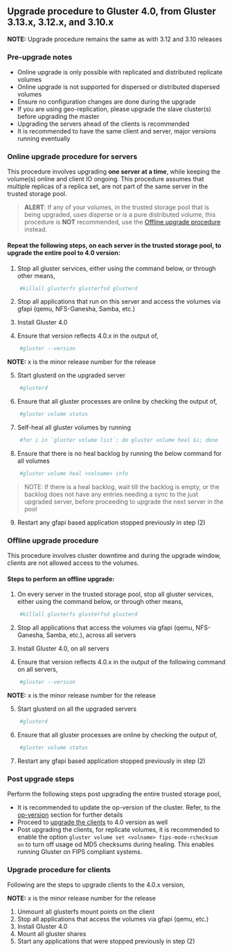 ## Upgrade procedure to Gluster 4.0, from Gluster 3.13.x, 3.12.x, and 3.10.x

**NOTE:** Upgrade procedure remains the same as with 3.12 and 3.10 releases

### Pre-upgrade notes
- Online upgrade is only possible with replicated and distributed replicate volumes
- Online upgrade is not supported for dispersed or distributed dispersed volumes
- Ensure no configuration changes are done during the upgrade
- If you are using geo-replication, please upgrade the slave cluster(s) before upgrading the master
- Upgrading the servers ahead of the clients is recommended
- It is recommended to have the same client and server, major versions running eventually

### Online upgrade procedure for servers
This procedure involves upgrading **one server at a time**, while keeping the volume(s) online and client IO ongoing. This procedure assumes that multiple replicas of a replica set, are not part of the same server in the trusted storage pool.

> **ALERT**: If any of your volumes, in the trusted storage pool that is being upgraded, uses disperse or is a pure distributed volume, this procedure is **NOT** recommended, use the [Offline upgrade procedure](#offline-upgrade-procedure) instead.

#### Repeat the following steps, on each server in the trusted storage pool, to upgrade the entire pool to 4.0 version:
1. Stop all gluster services, either using the command below, or through other means,
```sh
    #killall glusterfs glusterfsd glusterd
```

2. Stop all applications that run on this server and access the volumes via gfapi (qemu, NFS-Ganesha, Samba, etc.)

3. Install Gluster 4.0

4. Ensure that version reflects 4.0.x in the output of,
```sh
    #gluster --version
```

**NOTE:** x is the minor release number for the release

5. Start glusterd on the upgraded server
```sh
    #glusterd
```

6. Ensure that all gluster processes are online by checking the output of,
```sh
    #gluster volume status
```

7. Self-heal all gluster volumes by running
```sh
    #for i in `gluster volume list`; do gluster volume heal $i; done
```

8. Ensure that there is no heal backlog by running the below command for all volumes
```sh
    #gluster volume heal <volname> info
```
> NOTE: If there is a heal backlog, wait till the backlog is empty, or the backlog does not have any entries needing a sync to the just upgraded server, before proceeding to upgrade the next server in the pool

9. Restart any gfapi based application stopped previously in step (2)

### Offline upgrade procedure
This procedure involves cluster downtime and during the upgrade window, clients are not allowed access to the volumes.

#### Steps to perform an offline upgrade:
1. On every server in the trusted storage pool, stop all gluster services, either using the command below, or through other means,

```sh
    #killall glusterfs glusterfsd glusterd
```
2. Stop all applications that access the volumes via gfapi (qemu, NFS-Ganesha, Samba, etc.), across all servers

3. Install Gluster 4.0, on all servers

4. Ensure that version reflects 4.0.x in the output of the following command on all servers,
```sh
    #gluster --version
```

**NOTE:** x is the minor release number for the release

5. Start glusterd on all the upgraded servers
```sh
    #glusterd
```
6. Ensure that all gluster processes are online by checking the output of,
```sh
    #gluster volume status
```

7. Restart any gfapi based application stopped previously in step (2)

### Post upgrade steps
Perform the following steps post upgrading the entire trusted storage pool,

- It is recommended to update the op-version of the cluster. Refer, to the [op-version](./op_version.md) section for further details
- Proceed to [upgrade the clients](#upgrade-procedure-for-clients) to 4.0 version as well
- Post upgrading the clients, for replicate volumes, it is recommended to enable the option `gluster volume set <volname> fips-mode-rchecksum on` to turn off usage od MD5 checksums during healing. This enables running Gluster on FIPS compliant systems.

### Upgrade procedure for clients
Following are the steps to upgrade clients to the 4.0.x version,

**NOTE:** x is the minor release number for the release

1. Unmount all glusterfs mount points on the client
2. Stop all applications that access the volumes via gfapi (qemu, etc.)
3. Install Gluster 4.0
4. Mount all gluster shares
5. Start any applications that were stopped previously in step (2)
